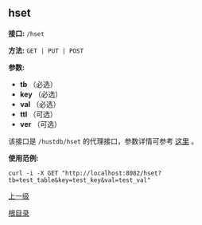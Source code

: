 ## hset ##

**接口:** `/hset`

**方法:** `GET | PUT | POST`

**参数:** 

*  **tb** （必选）  
*  **key** （必选）  
*  **val** （必选）  
*  **ttl** （可选）  
*  **ver** （可选）  

该接口是 `/hustdb/hset` 的代理接口，参数详情可参考 [这里](../hustdb/hustdb/hset.md) 。

**使用范例:**

    curl -i -X GET "http://localhost:8082/hset?tb=test_table&key=test_key&val=test_val"

[上一级](../ha.md)

[根目录](../../index.md)